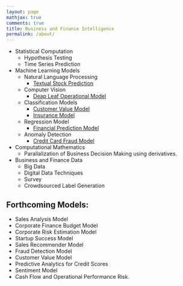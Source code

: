 ```yaml
---
layout: page
mathjax: true
comments: true
title: Business and Finance Intelligence
permalink: /about/
---
```


- Statistical Computation
    - Hypothesis Testing
    - Time Series Prediction
- Machine Learning Models
    - Natural Language Processing
      - [Textual Stock Prediction](http://nefy.org/nefyweb.github.io/2017/01/06/Textual-Stock-Prediction-Model/)
    - Computer Vision
      - [Deap Leaf Operational Model](http://nefy.org/nefyweb.github.io/2017/04/02/Deep-Leafs-Operational-Classification-Model/)
    - Classification Models
      - [Customer Value Model](http://nefy.org/nefyweb.github.io/2016/12/05/Red-Hat-Customer-Value-Model/)
      - [Insurance Model](http://nefy.org/nefyweb.github.io/2017/03/03/Insurance-Model/)
    - Regression Model
      - [Financial Prediction Model](http://nefy.org/nefyweb.github.io/2017/02/25/Financial-Prediction-Model/)
    - Anomaly Detection
      - [Credit Card Fraud Model](http://nefy.org/nefyweb.github.io/2016/12/03/Credit-Card-Fraud-Model/)
- Computational Mathematics
    - Parallalization of Business Decision Making using derivatives.
- Business and Finance Data
    - Big Data
    - Digital Data Techniques
    - Survey
    - Crowdsourced Label Generation




## Forthcoming Models:

- Sales Analysis Model
- Corporate Finance Budget Model
- Corporate Risk Estimation Model
- Startup Success Model
- Sales Recommender Model
- Fraud Detection Model
- Customer Value Model
- Predictive Analytics for Credit Scores
- Sentiment Model
- Cash Flow and Operational Performance Risk.

